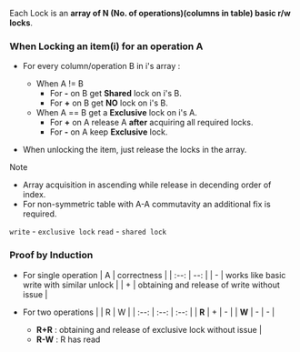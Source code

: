 Each Lock is an **array of N (No. of operations)(columns in table) basic r/w locks**.
### When Locking an item(i) for an operation A

   - For every column/operation B in i's array :
     - When A != B
       - For **-** on B get **Shared** lock on i's B.
       - For **+** on B get **NO** lock on i's B.
     - When A == B get a **Exclusive** lock on i's A.
       - For **+** on A release A **after** acquiring all required locks.
       - For **-** on A keep **Exclusive** lock.
         
   - When unlocking the item, just release the locks in the array.

> [!NOTE]
> - Array acquisition in ascending while release in decending order of index. 
> - For non-symmetric table with A-A commutavity an additional fix is required.

`write` - `exclusive lock`
`read`  - `shared lock`
### Proof by Induction
- For single operation
  | A | correctness |
  | :--: | --: |
  | - | works like basic write with similar unlock |
  | + | obtaining and release of write without issue |
  
- For two operations
  | | R | W |
  | :--: | :--: | :--: |
  | **R** | + | - | 
  | **W** | - | - |
  + **R+R** : obtaining and release of exclusive lock without issue |
  + **R-W** : R has read 

